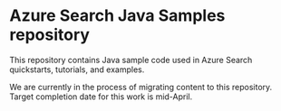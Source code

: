 # Azure Search Java Samples repository

This repository contains Java sample code used in Azure Search quickstarts, tutorials, and examples.

We are currently in the process of migrating content to this repository. Target completion date for this work is mid-April.